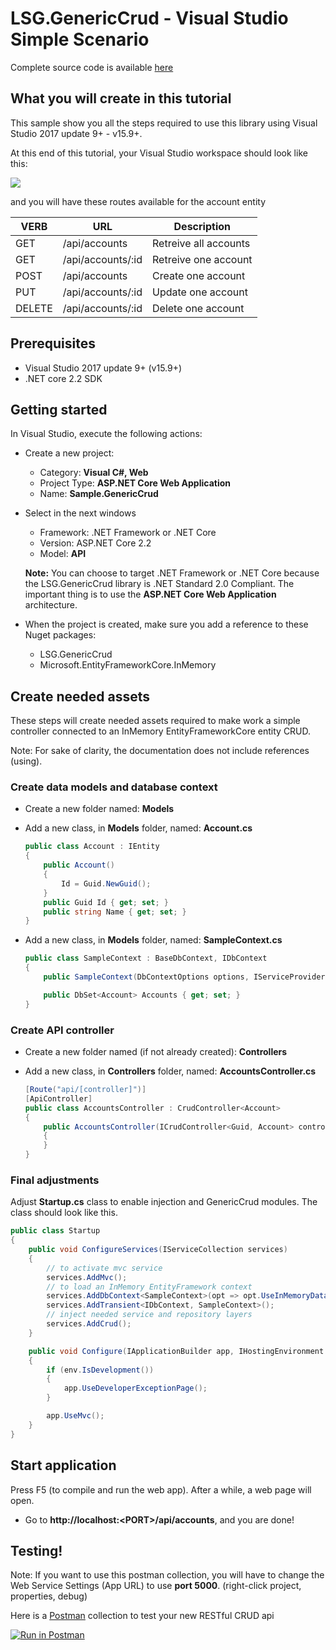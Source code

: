 LSG.GenericCrud - Visual Studio Simple Scenario
=

Complete source code is available [here](https://github.com/lonesomegeek/LSG.GenericCrud/tree/master/LSG.GenericCrud.Samples/Sample.GenericCrud.VSCode)

## What you will create in this tutorial

This sample show you all the steps required to use this library using Visual Studio 2017 update 9+ - v15.9+.

At this end of this tutorial, your Visual Studio workspace should look like this:

![](img/2017-09-05-12-22-03.png)

and you will have these routes available for the account entity

| VERB   | URL               | Description           |
|--------|-------------------|-----------------------|
| GET    | /api/accounts     | Retreive all accounts |
| GET    | /api/accounts/:id | Retreive one account  |
| POST   | /api/accounts     | Create one account    |
| PUT    | /api/accounts/:id | Update one account    |
| DELETE | /api/accounts/:id | Delete one account    |

## Prerequisites
- Visual Studio 2017 update 9+ (v15.9+)
- .NET core 2.2 SDK

## Getting started
In Visual Studio, execute the following actions:
- Create a new project:
    - Category: **Visual C#, Web**
    - Project Type: **ASP.NET Core Web Application**
    - Name: **Sample.GenericCrud**

- Select in the next windows 
    - Framework: .NET Framework or .NET Core
    - Version: ASP.NET Core 2.2
    - Model: **API**    
    
    **Note:** You can choose to target .NET Framework or .NET Core because the LSG.GenericCrud library is .NET Standard 2.0 Compliant. The important thing is to use the **ASP.NET Core Web Application** architecture.

- When the project is created, make sure you add a reference to these Nuget packages:
    - LSG.GenericCrud
    - Microsoft.EntityFrameworkCore.InMemory

## Create needed assets
These steps will create needed assets required to make work a simple controller connected to an InMemory EntityFrameworkCore entity CRUD.

Note: For sake of clarity, the documentation does not include references (using). 

### Create data models and database context

- Create a new folder named: **Models**

- Add a new class, in **Models** folder, named: **Account.cs**
    ```csharp
    public class Account : IEntity
    {
        public Account()
        {
            Id = Guid.NewGuid();
        }
        public Guid Id { get; set; }
        public string Name { get; set; }
    }
    ```

- Add a new class, in **Models** folder, named: **SampleContext.cs**
    ```csharp
    public class SampleContext : BaseDbContext, IDbContext
    {
        public SampleContext(DbContextOptions options, IServiceProvider serviceProvider) : base(options, serviceProvider) {}

        public DbSet<Account> Accounts { get; set; }
    }
    ```

### Create API controller

- Create a new folder named (if not already created): **Controllers**

- Add a new class, in **Controllers** folder, named: **AccountsController.cs**
    ```csharp
    [Route("api/[controller]")]
    [ApiController]
    public class AccountsController : CrudController<Account>
    {
        public AccountsController(ICrudController<Guid, Account> controller) : base(controller)
        {
        }
    }
    ```

### Final adjustments
Adjust **Startup.cs** class to enable injection and GenericCrud modules. The class should look like this.

```csharp
public class Startup
{
    public void ConfigureServices(IServiceCollection services)
    {
        // to activate mvc service
        services.AddMvc();
        // to load an InMemory EntityFramework context
        services.AddDbContext<SampleContext>(opt => opt.UseInMemoryDatabase("Sample.GenericCrud"));
        services.AddTransient<IDbContext, SampleContext>();
        // inject needed service and repository layers
        services.AddCrud();
    }

    public void Configure(IApplicationBuilder app, IHostingEnvironment env)
    {
        if (env.IsDevelopment())
        {
            app.UseDeveloperExceptionPage();
        }

        app.UseMvc();
    }
}
```

## Start application

Press F5 (to compile and run the web app). After a while, a web page will open.

- Go to **http://localhost:\<PORT\>/api/accounts**, and you are done!

## Testing!

Note: If you want to use this postman collection, you will have to change the Web Service Settings (App URL) to use **port 5000**. (right-click project, properties, debug)

Here is a [Postman](https://www.getpostman.com/) collection to test your new RESTful CRUD api

[![Run in Postman](https://run.pstmn.io/button.svg)](https://app.getpostman.com/run-collection/090af27316cd23c61951)
